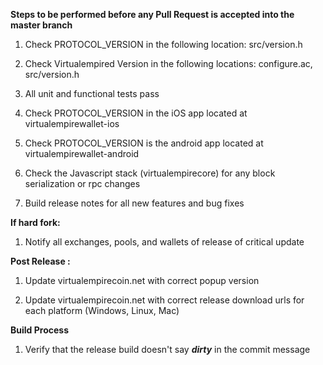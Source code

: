 **Steps to be performed before any Pull Request is accepted into the master branch**

  1. Check PROTOCOL_VERSION in the following location: src/version.h

  2. Check Virtualempired Version in the following locations: configure.ac, src/version.h

  3. All unit and functional tests pass

  4. Check PROTOCOL_VERSION in the iOS app located at virtualempirewallet-ios

  5. Check PROTOCOL_VERSION is the android app located at virtualempirewallet-android

  6. Check the Javascript stack (virtualempirecore) for any block serialization or rpc changes
  
  7. Build release notes for all new features and bug fixes

**If hard fork:**

  1. Notify all exchanges, pools, and wallets of release of critical update

**Post Release :**

  1. Update virtualempirecoin.net with correct popup version
  
  2. Update virtualempirecoin.net with correct release download urls for each platform (Windows, Linux, Mac)

**Build Process**

  1. Verify that the release build doesn't say ***dirty*** in the commit message

